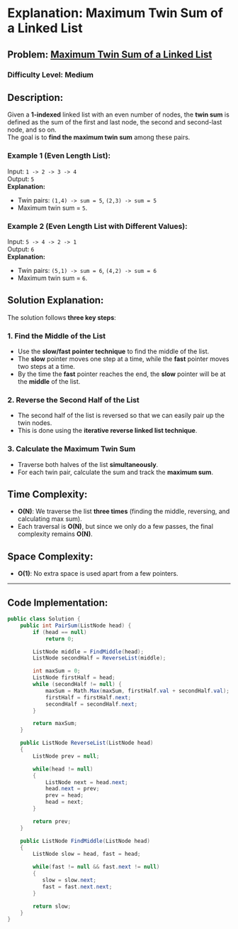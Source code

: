 # **Explanation: Maximum Twin Sum of a Linked List** 

## **Problem:** [Maximum Twin Sum of a Linked List](https://leetcode.com/problems/maximum-twin-sum-of-a-linked-list/description/?envType=study-plan-v2&envId=leetcode-75)

### Difficulty Level: Medium 

## **Description:**
Given a **1-indexed** linked list with an even number of nodes, the **twin sum** is defined as the sum of the first and last node, the second and second-last node, and so on.  
The goal is to **find the maximum twin sum** among these pairs.

### **Example 1 (Even Length List):**
Input: `1 -> 2 -> 3 -> 4`  
Output: `5`  
**Explanation:**  
- Twin pairs: `(1,4) -> sum = 5`, `(2,3) -> sum = 5`  
- Maximum twin sum = `5`.

### **Example 2 (Even Length List with Different Values):**
Input: `5 -> 4 -> 2 -> 1`  
Output: `6`  
**Explanation:**  
- Twin pairs: `(5,1) -> sum = 6`, `(4,2) -> sum = 6`  
- Maximum twin sum = `6`.

## **Solution Explanation:**
The solution follows **three key steps**:  

### 1. **Find the Middle of the List**
   - Use the **slow/fast pointer technique** to find the middle of the list.  
   - The **slow** pointer moves one step at a time, while the **fast** pointer moves two steps at a time.  
   - By the time the **fast** pointer reaches the end, the **slow** pointer will be at the **middle** of the list.

### 2. **Reverse the Second Half of the List**
   - The second half of the list is reversed so that we can easily pair up the twin nodes.
   - This is done using the **iterative reverse linked list technique**.

### 3. **Calculate the Maximum Twin Sum**
   - Traverse both halves of the list **simultaneously**.
   - For each twin pair, calculate the sum and track the **maximum sum**.

## **Time Complexity:**
- **O(N)**: We traverse the list **three times** (finding the middle, reversing, and calculating max sum).  
- Each traversal is **O(N)**, but since we only do a few passes, the final complexity remains **O(N)**.

## **Space Complexity:**
- **O(1)**: No extra space is used apart from a few pointers.

---

## **Code Implementation:**
```csharp
public class Solution {
    public int PairSum(ListNode head) {
        if (head == null) 
            return 0;

        ListNode middle = FindMiddle(head);
        ListNode secondHalf = ReverseList(middle);

        int maxSum = 0;
        ListNode firstHalf = head;
        while (secondHalf != null) {
            maxSum = Math.Max(maxSum, firstHalf.val + secondHalf.val);
            firstHalf = firstHalf.next;
            secondHalf = secondHalf.next;
        }

        return maxSum;
    }

    public ListNode ReverseList(ListNode head)
    {
        ListNode prev = null;

        while(head != null)
        {
            ListNode next = head.next;
            head.next = prev;
            prev = head;
            head = next;
        }

        return prev;
    }

    public ListNode FindMiddle(ListNode head)
    {
        ListNode slow = head, fast = head;

        while(fast != null && fast.next != null)
        {
           slow = slow.next;
           fast = fast.next.next;
        }

        return slow;
    }    
}
